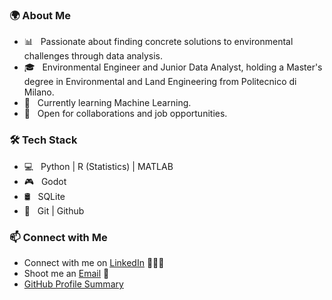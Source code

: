 
<h3>🌍 About Me</h3>

- 📊 &nbsp; Passionate about finding concrete solutions to environmental challenges through data analysis.  
- 🎓 &nbsp; Environmental Engineer and Junior Data Analyst, holding a Master's degree in Environmental and Land Engineering from Politecnico di Milano.  
- 🤖 &nbsp; Currently learning Machine Learning.  
- 🚀 &nbsp; Open for collaborations and job opportunities.  

<h3>🛠 Tech Stack</h3>

- 💻 &nbsp; Python | R (Statistics) | MATLAB
- 🎮 &nbsp; Godot 
- 🛢 &nbsp; SQLite 
- 🔧 &nbsp; Git | Github

### 📫 Connect with Me

- Connect with me on [LinkedIn](www.linkedin.com/in/valentina-bonato) 👩🏻‍💻  
- Shoot me an [Email](mailto:bonatovale@yahoo.it) 💌  
- [GitHub Profile Summary](https://profile-summary-for-github.com/user/valebonato)  


